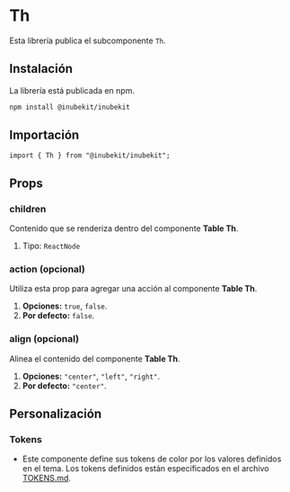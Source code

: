 # Th

Esta librería publica el subcomponente `Th`.

## Instalación

La librería está publicada en npm.

```bash
npm install @inubekit/inubekit
```

## Importación

```tsx
import { Th } from "@inubekit/inubekit";
```

## Props

### children

Contenido que se renderiza dentro del componente **Table Th**.

1. Tipo: `ReactNode`

### action (opcional)

Utiliza esta prop para agregar una acción al componente **Table Th**.

1. **Opciones:** `true`, `false`.
2. **Por defecto:** `false`.

### align (opcional)

Alinea el contenido del componente **Table Th**.

1. **Opciones:** `"center"`, `"left"`, `"right"`.
1. **Por defecto:** `"center"`.

## Personalización

### Tokens

- Este componente define sus tokens de color por los valores definidos en el tema. Los tokens definidos están especificados en el archivo [TOKENS.md](../TOKENS.md).

